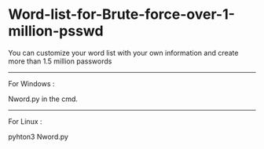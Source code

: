 # Word-list-for-Brute-force-over-1-million-psswd
 You can customize your word list with your own information and create more than 1.5 million passwords

-------------------------------------------
For Windows :

Nword.py in the cmd.

-------------------------------------------
For Linux :

pyhton3 Nword.py 
